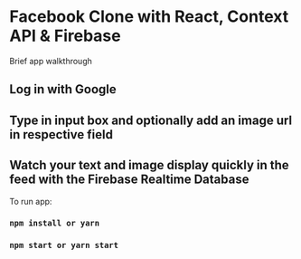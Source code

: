# Facebook Clone with React, Context API & Firebase
Brief app walkthrough

## Log in with Google

## Type in input box and optionally add an image url in respective field


## Watch your text and image display quickly in the feed with the Firebase Realtime Database

To run app:
### `npm install or yarn`

### `npm start or yarn start`
